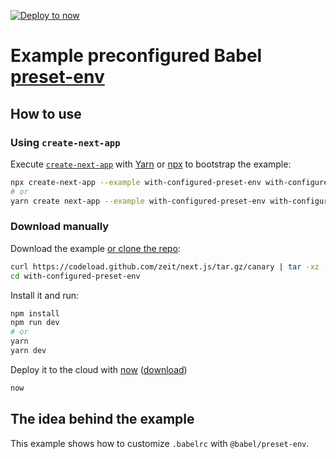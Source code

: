[![Deploy to now](https://deploy.now.sh/static/button.svg)](https://deploy.now.sh/?repo=https://github.com/zeit/next.js/tree/master/examples/with-configured-preset-env)

# Example preconfigured Babel [preset-env](https://github.com/babel/babel/tree/master/packages/babel-preset-env)

## How to use

### Using `create-next-app`

Execute [`create-next-app`](https://github.com/segmentio/create-next-app) with [Yarn](https://yarnpkg.com/lang/en/docs/cli/create/) or [npx](https://github.com/zkat/npx#readme) to bootstrap the example:

```bash
npx create-next-app --example with-configured-preset-env with-configured-preset-env-app
# or
yarn create next-app --example with-configured-preset-env with-configured-preset-env-app
```

### Download manually

Download the example [or clone the repo](https://github.com/zeit/next.js):

```bash
curl https://codeload.github.com/zeit/next.js/tar.gz/canary | tar -xz --strip=2 next.js-canary/examples/with-configured-preset-env
cd with-configured-preset-env
```

Install it and run:

```bash
npm install
npm run dev
# or
yarn
yarn dev
```

Deploy it to the cloud with [now](https://zeit.co/now) ([download](https://zeit.co/download))

```bash
now
```

## The idea behind the example

This example shows how to customize `.babelrc` with `@babel/preset-env`.
